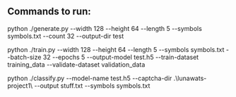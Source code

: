 ## Commands to run:
python ./generate.py --width 128 --height 64 --length 5 --symbols symbols.txt --count 32 --output-dir test

python ./train.py --width 128 --height 64 --length 5 --symbols symbols.txt --batch-size 32 --epochs 5 --output-model test.h5 --train-dataset training_data --validate-dataset validation_data

python ./classify.py --model-name test.h5 --captcha-dir .\lunawats-project1\ --output stuff.txt --symbols symbols.txt
